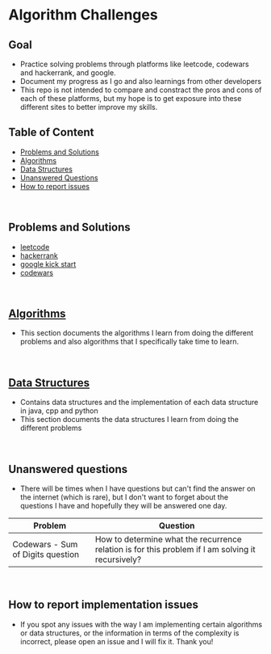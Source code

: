 # Algorithm Challenges

## Goal
- Practice solving problems through platforms like leetcode, codewars and hackerrank, and google. 
- Document my progress as I go and also learnings from other developers
- This repo is not intended to compare and constract the pros and cons of each of these platforms, but my hope is to get exposure into these different sites to better improve my skills.

## Table of Content

- [Problems and Solutions](#01)
- [Algorithms](#02)
- [Data Structures](#03)
- [Unanswered Questions](#04)
- [How to report issues](#05)

<br>

## <span id="01"> Problems and Solutions </span>

- [leetcode](https://github.com/lilyyanglt/algorithm_challenges/tree/master/leetcode)
- [hackerrank](https://github.com/lilyyanglt/algorithm_challenges/tree/master/hackerrank)
- [google kick start](https://github.com/lilyyanglt/algorithm_challenges/tree/master/hackerrank)
- [codewars](https://github.com/lilyyanglt/algorithm_challenges/tree/master/codewars)

<br>

## <span id="02"> [Algorithms](https://github.com/lilyyanglt/algorithm_challenges/tree/master/algorithms) </span>
- This section documents the algorithms I learn from doing the different problems and also algorithms that I specifically take time to learn.

<br>

## <span id="03"> [Data Structures](https://github.com/lilyyanglt/algorithm_challenges/tree/master/data_structures) </span>
- Contains data structures and the implementation of each data structure in java, cpp and python
- This section documents the data structures I learn from doing the different problems

<br>

## <span id="04">Unanswered questions</span>
- There will be times when I have questions but can't find the answer on the internet (which is rare), but I don't want to forget about the questions I have and hopefully they will be answered one day.

| Problem | Question |
| ------- | -------- |
| Codewars - Sum of Digits question | How to determine what the recurrence relation is for this problem if I am solving it recursively? |

<br>

## <span id="05">How to report implementation issues</span>
- If you spot any issues with the way I am implementing certain algorithms or data structures, or the information in terms of the complexity is incorrect, please open an issue and I will fix it. Thank you!

